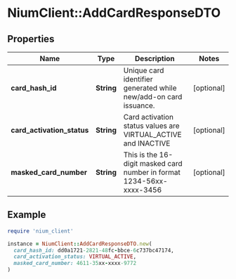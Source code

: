 # NiumClient::AddCardResponseDTO

## Properties

| Name | Type | Description | Notes |
| ---- | ---- | ----------- | ----- |
| **card_hash_id** | **String** | Unique card identifier generated while new/add-on card issuance. | [optional] |
| **card_activation_status** | **String** | Card activation status values are VIRTUAL_ACTIVE and INACTIVE | [optional] |
| **masked_card_number** | **String** | This is the 16-digit masked card number in format 1234-56xx-xxxx-3456 | [optional] |

## Example

```ruby
require 'nium_client'

instance = NiumClient::AddCardResponseDTO.new(
  card_hash_id: dd0a1721-2821-48fc-bbce-6c737bc47174,
  card_activation_status: VIRTUAL_ACTIVE,
  masked_card_number: 4611-35xx-xxxx-9772
)
```

